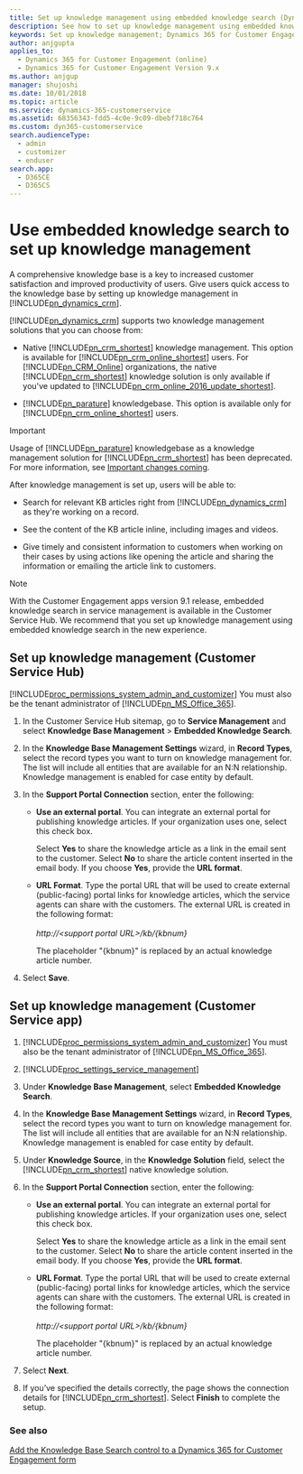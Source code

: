 ```yaml
---
title: Set up knowledge management using embedded knowledge search (Dynamics 365 for Customer Service) | MicrosoftDocs
description: See how to set up knowledge management using embedded knowledge search in Dynamics 365 for Customer Service
keywords: Set up knowledge management; Dynamics 365 for Customer Engagement; Customer Service; using Embedded knowledge search; service manager
author: anjgupta
applies_to: 
  - Dynamics 365 for Customer Engagement (online)
  - Dynamics 365 for Customer Engagement Version 9.x
ms.author: anjgup
manager: shujoshi
ms.date: 10/01/2018
ms.topic: article
ms.service: dynamics-365-customerservice
ms.assetid: 68356343-fdd5-4c0e-9c09-dbebf718c764
ms.custom: dyn365-customerservice
search.audienceType: 
  - admin
  - customizer
  - enduser
search.app: 
  - D365CE
  - D365CS
---
```


# Use embedded knowledge search to set up knowledge management

A comprehensive knowledge base is a key to increased customer satisfaction and improved productivity of users. Give users quick access to the knowledge base by setting up knowledge management in [!INCLUDE[pn_dynamics_crm](../includes/pn-dynamics-crm.md)].  
  
 [!INCLUDE[pn_dynamics_crm](../includes/pn-dynamics-crm.md)] supports two knowledge management solutions that you can choose from:  
  
- Native [!INCLUDE[pn_crm_shortest](../includes/pn-crm-shortest.md)] knowledge management. This option is available for [!INCLUDE[pn_crm_online_shortest](../includes/pn-crm-online-shortest.md)] users. For [!INCLUDE[pn_CRM_Online](../includes/pn-crm-online.md)] organizations, the native [!INCLUDE[pn_crm_shortest](../includes/pn-crm-shortest.md)] knowledge solution is only available if you've updated to [!INCLUDE[pn_crm_online_2016_update_shortest](../includes/pn-crm-online-2016-update-shortest.md)].
  
- [!INCLUDE[pn_parature](../includes/pn-parature.md)] knowledgebase. This option is available only for [!INCLUDE[pn_crm_online_shortest](../includes/pn-crm-online-shortest.md)] users. 

> [!IMPORTANT]
> Usage of [!INCLUDE[pn_parature](../includes/pn-parature.md)] knowledgebase as a knowledge management solution for [!INCLUDE[pn_crm_shortest](../includes/pn-crm-shortest.md)] has been deprecated. For more information, see [Important changes coming](https://docs.microsoft.com/en-us/dynamics365/get-started/whats-new/customer-engagement/important-changes-coming).
  
After knowledge management is set up, users will be able to:  
  
- Search for relevant KB articles right from [!INCLUDE[pn_dynamics_crm](../includes/pn-dynamics-crm.md)] as they're working on a record.  
  
- See the content of the KB article inline, including images and videos.  
  
- Give timely and consistent information to customers when working on their cases by using actions like opening the article and sharing the information or emailing the article link to customers.   

> [!NOTE]
> With the Customer Engagement apps version 9.1 release, embedded knowledge search in service management is available in the Customer Service Hub. We recommend that you set up knowledge management using embedded knowledge search in the new experience.
  
## Set up knowledge management (Customer Service Hub)
  
[!INCLUDE[proc_permissions_system_admin_and_customizer](../includes/proc-permissions-system-admin-and-customizer.md)] You must also be the tenant administrator of [!INCLUDE[pn_MS_Office_365](../includes/pn-ms-office-365.md)].
  
1. In the Customer Service Hub sitemap, go to **Service Management** and select **Knowledge Base Management** > **Embedded Knowledge Search**. 
  
2. In the **Knowledge Base Management Settings** wizard, in **Record Types**, select the record types you want to turn on knowledge management for. The list will include all entities that are available for an N:N relationship. Knowledge management is enabled for case entity by default.  

  
3. In the **Support Portal Connection** section, enter the following:  
  
   - **Use an external portal**. You can integrate an external portal for publishing knowledge articles. If your organization uses one, select this check box.  

        Select **Yes** to share the knowledge article as a link in the email sent to the customer. Select **No** to share the article content inserted in the email body. If you choose **Yes**, provide the **URL format**.
  
   - **URL Format**. Type the portal URL that will be used to create external (public-facing) portal links for knowledge articles, which the service agents can share with the customers. The external URL is created in the following format: 
        </br> </br> *http://\<support portal URL>/kb/{kbnum}* 
  
        The placeholder "{kbnum}" is replaced by an actual knowledge article number.  
  
4. Select **Save**.  

## Set up knowledge management (Customer Service app)

1. [!INCLUDE[proc_permissions_system_admin_and_customizer](../includes/proc-permissions-system-admin-and-customizer.md)] You must also be the tenant administrator of [!INCLUDE[pn_MS_Office_365](../includes/pn-ms-office-365.md)].  
  
2. [!INCLUDE[proc_settings_service_management](../includes/proc-settings-service-management.md)]  
  
3. Under **Knowledge Base Management**, select **Embedded Knowledge Search**.  
  
4. In the **Knowledge Base Management Settings** wizard, in **Record Types**, select the record types you want to turn on knowledge management for. The list will include all entities that are available for an N:N relationship. Knowledge management is enabled for case entity by default.  
  
5. Under **Knowledge Source**, in the **Knowledge Solution** field, select the [!INCLUDE[pn_crm_shortest](../includes/pn-crm-shortest.md)] native knowledge solution.  
  
6. In the **Support Portal Connection** section, enter the following:  
  
   - **Use an external portal**. You can integrate an external portal for publishing knowledge articles. If your organization uses one, select this check box.

        Select **Yes** to share the knowledge article as a link in the email sent to the customer. Select **No** to share the article content inserted in the email body.  If you choose **Yes**, provide the **URL format**.
  
   - **URL Format**. Type the portal URL that will be used to create external (public-facing) portal links for knowledge articles, which the service agents can share with the customers. The external URL is created in the following format: </br> </br> *http://\<support portal URL>/kb/{kbnum}*  
  
        The placeholder "{kbnum}" is replaced by an actual knowledge article number.  
  
7. Select **Next**.  
  
8. If you’ve specified the details correctly, the page shows the connection details for [!INCLUDE[pn_crm_shortest](../includes/pn-crm-shortest.md)]. Select **Finish** to complete the setup.  


<!--## Enable feedback control

This option allows users to provide feedback on knowledge articles opened from knowledge search control. 

1. In the Customer Service Hub sitemap, go to **Service Management** and select **Knowledge Base Management** > **Embedded Knowledge Search**. 

2. In the Knowledge Article Feedback section, set **Enable users to provide feedback on knowledge articles from search control** to **Yes**.

To learn on how users use this option, see [Submit ratings and feedback for knowledge articles](search-knowledge-articles-csh.md#submit-ratings-and-feedback-for-knowledge-articles)-->
  
### See also  

 [Add the Knowledge Base Search control to a Dynamics 365 for Customer Engagement form](../customer-service/add-knowledge-base-search-control-forms.md)   